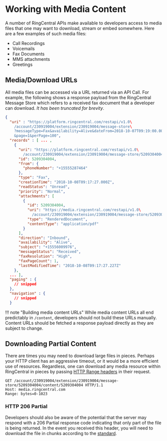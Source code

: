 # Working with Media Content

A number of RingCentral APIs make available to developers access to media files that one may want to download, stream or embed somewhere. Here are a few examples of such media files:

* Call Recordings
* Voicemails
* Fax Documents
* MMS attachments
* Greetings

## Media/Download URLs

All media files can be accessed via a URL returned via an API Call. For example, the following shows a response payload from the RingCentral Message Store which refers to a received fax document that a developer can download. *It has been truncated for brevity*. 

```json hl_lines="21 22"
{
  "uri" : "https://platform.ringcentral.com/restapi/v1.0\
    /account/230919004/extension/230919004/message-store\
    ?messageType=Fax&availability=Alive&dateFrom=2018-10-07T09:19:00.000Z\
    &page=1&perPage=100",
  "records" : [ ... ,
    {
      "uri": "https://platform.ringcentral.com/restapi/v1.0\
        /account/230919004/extension/230919004/message-store/5209304004",
      "id": 5209304004,
      "from": {
        "phoneNumber": "+15555287464"
      },
      "type": "Fax",
      "creationTime": "2018-10-08T09:17:27.000Z",
      "readStatus": "Unread",
      "priority": "Normal",
      "attachments": [
        {
          "id": 5209304004,
          "uri": "https://media.ringcentral.com/restapi/v1.0\
            /account/230919004/extension/230919004/message-store/5209304004/content/5209304004",
          "type": "RenderedDocument",
          "contentType": "application/pdf"
        }
      ],
      "direction": "Inbound",
      "availability": "Alive",
      "subject": "+15556009976",
      "messageStatus": "Received",
      "faxResolution": "High",
      "faxPageCount": 1,
      "lastModifiedTime": "2018-10-08T09:17:27.227Z"
    },
  ... ],
  "paging" : {
    // snipped
  },
  "navigation" : {
    // snipped
  }  
```

!!! note "Building media content URLs"
    While media content URLs all end predictably in `/content`, developers should not build these URLs manually. Content URLs should be fetched a response payload directly as they are subject to change. 

## Downloading Partial Content

There are times you may need to download large files in pieces. Perhaps your HTTP client has an aggressive timeout, or it would be a more efficient use of resources. Regardless, one can download any media resource within RingCentral in pieces by passing [HTTP Range headers](https://developer.mozilla.org/en-US/docs/Web/HTTP/Range_requests) in their request.


```http
GET /account/230919004/extension/230919004/message-store/5209304004/content/5209304004 HTTP/1.1
Host: media.ringcentral.com
Range: bytes=0-1023
```

### HTTP 206 Partial

Developers should also be aware of the potential that the server may respond with a 206 Partial response code indicating that only part of the file is being returned. In the event you received this header, you will need to download the file in chunks according to the [standard](https://tools.ietf.org/html/rfc7233). 